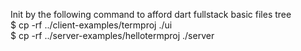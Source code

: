 
Init by the following command to afford dart fullstack basic files tree  
$ cp -rf ../client-examples/termproj ./ui  
$ cp -rf ../server-examples/hellotermproj ./server  